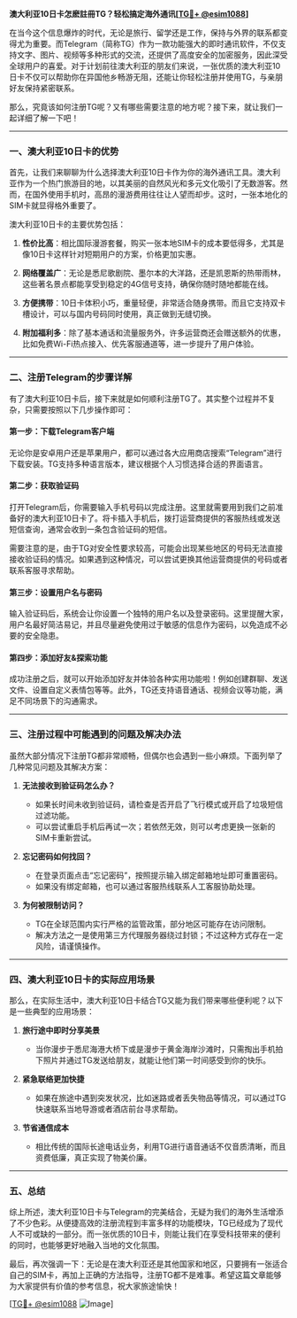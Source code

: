 **澳大利亚10日卡怎麽註冊TG？轻松搞定海外通讯[[TG💪+ @esim1088](https://t.me/s/esim1088)]**

在当今这个信息爆炸的时代，无论是旅行、留学还是工作，保持与外界的联系都变得尤为重要。而Telegram（简称TG）作为一款功能强大的即时通讯软件，不仅支持文字、图片、视频等多种形式的交流，还提供了高度安全的加密服务，因此深受全球用户的喜爱。对于计划前往澳大利亚的朋友们来说，一张优质的澳大利亚10日卡不仅可以帮助你在异国他乡畅游无阻，还能让你轻松注册并使用TG，与亲朋好友保持紧密联系。

那么，究竟该如何注册TG呢？又有哪些需要注意的地方呢？接下来，就让我们一起详细了解一下吧！

---

### **一、澳大利亚10日卡的优势**

首先，让我们来聊聊为什么选择澳大利亚10日卡作为你的海外通讯工具。澳大利亚作为一个热门旅游目的地，以其美丽的自然风光和多元文化吸引了无数游客。然而，在国外使用手机时，高昂的漫游费用往往让人望而却步。这时，一张本地化的SIM卡就显得格外重要了。

澳大利亚10日卡的主要优势包括：

1. **性价比高**：相比国际漫游套餐，购买一张本地SIM卡的成本要低得多，尤其是像10日卡这样针对短期用户的方案，价格更加实惠。
   
2. **网络覆盖广**：无论是悉尼歌剧院、墨尔本的大洋路，还是凯恩斯的热带雨林，这些著名景点都能享受到稳定的4G信号支持，确保你随时随地都能在线。

3. **方便携带**：10日卡体积小巧，重量轻便，非常适合随身携带。而且它支持双卡槽设计，可以与国内号码同时使用，真正做到无缝切换。

4. **附加福利多**：除了基本通话和流量服务外，许多运营商还会赠送额外的优惠，比如免费Wi-Fi热点接入、优先客服通道等，进一步提升了用户体验。

---

### **二、注册Telegram的步骤详解**

有了澳大利亚10日卡后，接下来就是如何顺利注册TG了。其实整个过程并不复杂，只需要按照以下几步操作即可：

#### **第一步：下载Telegram客户端**
无论你是安卓用户还是苹果用户，都可以通过各大应用商店搜索“Telegram”进行下载安装。TG支持多种语言版本，建议根据个人习惯选择合适的界面语言。

#### **第二步：获取验证码**
打开Telegram后，你需要输入手机号码以完成注册。这里就需要用到我们之前准备好的澳大利亚10日卡了。将卡插入手机后，拨打运营商提供的客服热线或发送短信查询，通常会收到一条包含验证码的短信。

需要注意的是，由于TG对安全性要求较高，可能会出现某些地区的号码无法直接接收验证码的情况。如果遇到这种情况，可以尝试更换其他运营商提供的号码或者联系客服寻求帮助。

#### **第三步：设置用户名与密码**
输入验证码后，系统会让你设置一个独特的用户名以及登录密码。这里提醒大家，用户名最好简洁易记，并且尽量避免使用过于敏感的信息作为密码，以免造成不必要的安全隐患。

#### **第四步：添加好友&探索功能**
成功注册之后，就可以开始添加好友并体验各种实用功能啦！例如创建群聊、发送文件、设置自定义表情包等等。此外，TG还支持语音通话、视频会议等功能，满足不同场景下的沟通需求。

---

### **三、注册过程中可能遇到的问题及解决办法**

虽然大部分情况下注册TG都非常顺畅，但偶尔也会遇到一些小麻烦。下面列举了几种常见问题及其解决方案：

1. **无法接收到验证码怎么办？**
   - 如果长时间未收到验证码，请检查是否开启了飞行模式或开启了垃圾短信过滤功能。
   - 可以尝试重启手机后再试一次；若依然无效，则可以考虑更换一张新的SIM卡重新尝试。

2. **忘记密码如何找回？**
   - 在登录页面点击“忘记密码”，按照提示输入绑定邮箱地址即可重置密码。
   - 如果没有绑定邮箱，也可以通过客服热线联系人工客服协助处理。

3. **为何被限制访问？**
   - TG在全球范围内实行严格的监管政策，部分地区可能存在访问限制。
   - 解决方法之一是使用第三方代理服务器绕过封锁；不过这种方式存在一定风险，请谨慎操作。

---

### **四、澳大利亚10日卡的实际应用场景**

那么，在实际生活中，澳大利亚10日卡结合TG又能为我们带来哪些便利呢？以下是一些典型的应用场景：

1. **旅行途中即时分享美景**
   - 当你漫步于悉尼海港大桥下或是漫步于黄金海岸沙滩时，只需掏出手机拍下照片并通过TG发送给朋友，就能让他们第一时间感受到你的快乐。

2. **紧急联络更加快捷**
   - 如果在旅途中遇到突发状况，比如迷路或者丢失物品等情况，可以通过TG快速联系当地导游或者酒店前台寻求帮助。

3. **节省通信成本**
   - 相比传统的国际长途电话业务，利用TG进行语音通话不仅音质清晰，而且资费低廉，真正实现了物美价廉。

---

### **五、总结**

综上所述，澳大利亚10日卡与Telegram的完美结合，无疑为我们的海外生活增添了不少色彩。从便捷高效的注册流程到丰富多样的功能模块，TG已经成为了现代人不可或缺的一部分。而一张优质的10日卡，则能让我们在享受科技带来的便利的同时，也能够更好地融入当地的文化氛围。

最后，再次强调一下：无论是在澳大利亚还是其他国家和地区，只要拥有一张适合自己的SIM卡，再加上正确的方法指导，注册TG都不是难事。希望这篇文章能够为大家提供有价值的参考信息，祝大家旅途愉快！

[[TG💪+ @esim1088](https://t.me/s/esim1088) ![Image](https://i.postimg.cc/4NQfJmqS/Snipaste-2025-05-13-00-14-12.png)]